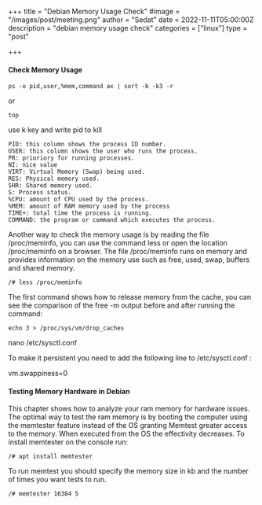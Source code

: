 +++
title = "Debian Memory Usage Check"
#image = "/images/post/meeting.png"
author = "Sedat"
date = 2022-11-11T05:00:00Z
description = "debian memory usage check"
categories = ["linux"]
type = "post"

+++
#### Check Memory Usage

`ps -o pid,user,%mem,command ax | sort -b -k3 -r`

or

`top`

use k key and write pid to kill

```
PID: this column shows the process ID number.
USER: this column shows the user who runs the process.
PR: prioriory for running processes.
NI: nice value
VIRT: Virtual Memory (Swap) being used.
RES: Physical memory used.
SHR: Shared memory used.
S: Process status.
%CPU: amount of CPU used by the process.
%MEM: amount of RAM memory used by the process
TIME+: total time the process is running.
COMMAND: the program or command which executes the process.
```

Another way to check the memory usage is by reading the file /proc/meminfo, you can use the command less or open the location /proc/meminfo on a browser.
The file /proc/meminfo runs on memory and provides information on the memory use such as free, used, swap, buffers and shared memory.

`/# less /proc/meminfo`

The first command shows how to release memory from the cache, you can see the comparison of the free -m output before and after running the command:

`echo 3 > /proc/sys/vm/drop_caches`

nano /etc/sysctl.conf

To make it persistent you need to add the following line to /etc/sysctl.conf :

vm.swappiness=0

#### Testing Memory Hardware in Debian

This chapter shows how to analyze your ram memory for hardware issues.
The optimal way to test the ram memory is by booting the computer using the memtester feature instead of the OS granting Memtest greater access to the memory. When executed from the OS the effectivity decreases. To install memtester on the console run:

`/# apt install memtester`

To run memtest you should specify the memory size in kb and the number of times you want tests to run.

`/# memtester 16384 5`